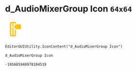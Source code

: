 # d_AudioMixerGroup Icon `64x64`
<img src="/img/d_AudioMixerGroup%20Icon.png" width=64 height=64>

``` CSharp
EditorGUIUtility.IconContent("d_AudioMixerGroup Icon")
```
```
d_AudioMixerGroup Icon
```
```
-195685948978104519
```
